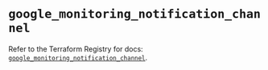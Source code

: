 # `google_monitoring_notification_channel`

Refer to the Terraform Registry for docs: [`google_monitoring_notification_channel`](https://registry.terraform.io/providers/hashicorp/google/6.46.0/docs/resources/monitoring_notification_channel).
